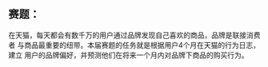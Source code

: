 赛题：
--
在天猫，每天都会有数千万的用户通过品牌发现自己喜欢的商品，品牌是联接消费者
与商品最重要的纽带。本届赛题的任务就是根据用户4个月在天猫的行为日志，建立
用户的品牌偏好，并预测他们在将来一个月内对品牌下商品的购买行为。



